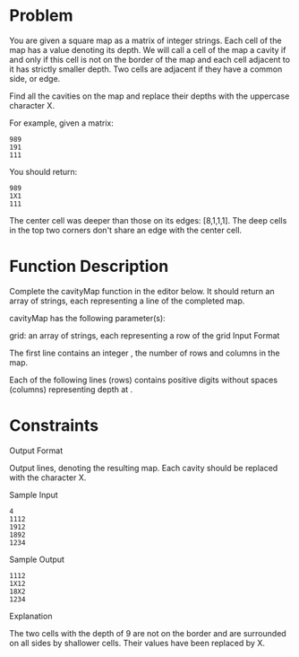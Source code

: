 # Problem
You are given a square map as a matrix of integer strings. Each cell of the map has a value denoting its depth. We will call a cell of the map a cavity if and only if this cell is not on the border of the map and each cell adjacent to it has strictly smaller depth. Two cells are adjacent if they have a common side, or edge.

Find all the cavities on the map and replace their depths with the uppercase character X.

For example, given a matrix:

```
989
191
111
```
You should return:
```
989
1X1
111
```
The center cell was deeper than those on its edges: [8,1,1,1]. The deep cells in the top two corners don't share an edge with the center cell.

# Function Description

Complete the cavityMap function in the editor below. It should return an array of strings, each representing a line of the completed map.

cavityMap has the following parameter(s):

grid: an array of strings, each representing a row of the grid
Input Format

The first line contains an integer , the number of rows and columns in the map.

Each of the following  lines (rows) contains  positive digits without spaces (columns) representing depth at .

# Constraints

Output Format

Output  lines, denoting the resulting map. Each cavity should be replaced with the character X.

Sample Input

```
4
1112
1912
1892
1234
```
Sample Output

```
1112
1X12
18X2
1234
```
Explanation

The two cells with the depth of 9 are not on the border and are surrounded on all sides by shallower cells. Their values have been replaced by X.
